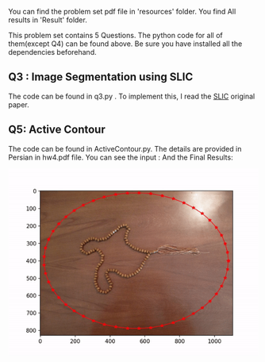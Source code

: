 You can find the problem set pdf file in 'resources' folder.
You find All results in 'Result' folder.

This problem set contains 5 Questions. The python code for all of them(except Q4) can be found above. Be sure you have installed all the dependencies beforehand.

## Q3 : Image Segmentation using SLIC
 The code can be found in q3.py . To implement this, I read the [SLIC](https://www.iro.umontreal.ca/~mignotte/IFT6150/Articles/SLIC_Superpixels.pdf) original paper.

## Q5: Active Contour
 The code can be found in ActiveContour.py. The details are provided in Persian in hw4.pdf file. You can see the input :
And the Final Results: 

[![Demo CountPages alpha](Result/result.gif)](https://www.youtube.com/watch?v=ek1j272iAmc)

